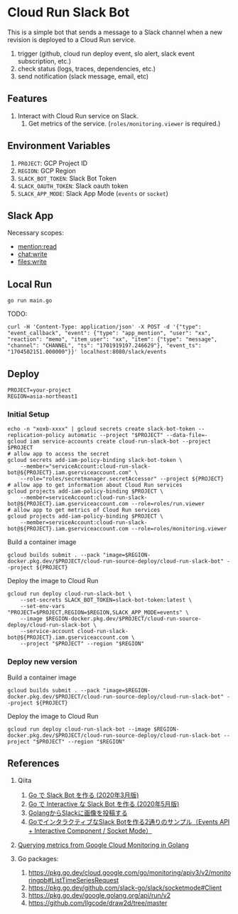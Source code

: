 # Cloud Run Slack Bot

This is a simple bot that sends a message to a Slack channel when a new revision is deployed to a Cloud Run service.

1. trigger (github, cloud run deploy event, slo alert, slack event subscription, etc.)
1. check status (logs, traces, dependencies, etc.)
1. send notification (slack message, email, etc)

## Features

1. Interact with Cloud Run service on Slack.
    1. Get metrics of the service. (`roles/monitoring.viewer` is required.)

## Environment Variables

1. `PROJECT`: GCP Project ID
1. `REGION`: GCP Region
1. `SLACK_BOT_TOKEN`: Slack Bot Token
1. `SLACK_OAUTH_TOKEN`: Slack oauth token
1. `SLACK_APP_MODE`: Slack App Mode (`events` or `socket`)

## Slack App

Necessary scopes:
- [mention:read](https://api.slack.com/scopes/app_mentions:read)
- [chat:write](https://api.slack.com/scopes/chat:write)
- [files:write](https://api.slack.com/scopes/files:write)

## Local Run

```
go run main.go
```

TODO:
```
curl -H 'Content-Type: application/json' -X POST -d '{"type": "event_callback", "event": {"type": "app_mention", "user": "xx", "reaction": "memo", "item_user": "xx", "item": {"type": "message", "channel": "CHANNEL", "ts": "1701919197.246629"}, "event_ts": "1704502151.000000"}}' localhost:8080/slack/events
```

## Deploy

```
PROJECT=your-project
REGION=asia-northeast1
```

### Initial Setup

```shell
echo -n "xoxb-xxxx" | gcloud secrets create slack-bot-token --replication-policy automatic --project "$PROJECT" --data-file=-
gcloud iam service-accounts create cloud-run-slack-bot --project $PROJECT
# allow app to access the secret
gcloud secrets add-iam-policy-binding slack-bot-token \
    --member="serviceAccount:cloud-run-slack-bot@${PROJECT}.iam.gserviceaccount.com" \
    --role="roles/secretmanager.secretAccessor" --project ${PROJECT}
# allow app to get information about Cloud Run services
gcloud projects add-iam-policy-binding $PROJECT \
    --member=serviceAccount:cloud-run-slack-bot@${PROJECT}.iam.gserviceaccount.com --role=roles/run.viewer
# allow app to get metrics of Cloud Run services
gcloud projects add-iam-policy-binding $PROJECT \
    --member=serviceAccount:cloud-run-slack-bot@${PROJECT}.iam.gserviceaccount.com --role=roles/monitoring.viewer
```

Build a container image

```
gcloud builds submit . --pack "image=$REGION-docker.pkg.dev/$PROJECT/cloud-run-source-deploy/cloud-run-slack-bot" --project ${PROJECT}
```

Deploy the image to Cloud Run

```
gcloud run deploy cloud-run-slack-bot \
    --set-secrets SLACK_BOT_TOKEN=slack-bot-token:latest \
    --set-env-vars "PROJECT=$PROJECT,REGION=$REGION,SLACK_APP_MODE=events" \
    --image $REGION-docker.pkg.dev/$PROJECT/cloud-run-source-deploy/cloud-run-slack-bot \
    --service-account cloud-run-slack-bot@${PROJECT}.iam.gserviceaccount.com \
    --project "$PROJECT" --region "$REGION"
```

### Deploy new version

Build a container image

```
gcloud builds submit . --pack "image=$REGION-docker.pkg.dev/$PROJECT/cloud-run-source-deploy/cloud-run-slack-bot" --project ${PROJECT}
```

Deploy the image to Cloud Run

```
gcloud run deploy cloud-run-slack-bot --image $REGION-docker.pkg.dev/$PROJECT/cloud-run-source-deploy/cloud-run-slack-bot --project "$PROJECT" --region "$REGION"
```

## References

1. Qiita
    1. [Go で Slack Bot を作る (2020年3月版)](https://qiita.com/frozenbonito/items/cf75dadce12ef9a048e9)
    1. [Go で Interactive な Slack Bot を作る (2020年5月版)](https://qiita.com/frozenbonito/items/1df9bb685e6173160991)
    1. [GolangからSlackに画像を投稿する](https://qiita.com/RuyPKG/items/5ac07ddc04432ee7641b)
    1. [GoでインタラクティブなSlack Botを作る2通りのサンプル（Events API + Interactive Component / Socket Mode）](https://qiita.com/daitai-daidai/items/71f97d9cdb0e2ddf9781)
1. [Querying metrics from Google Cloud Monitoring in Golang](https://medium.com/google-cloud/querying-metrics-from-google-cloud-monitoring-in-golang-2631ee3d33c1)

1. Go packages:
    1. https://pkg.go.dev/cloud.google.com/go/monitoring/apiv3/v2/monitoringpb#ListTimeSeriesRequest
    1. https://pkg.go.dev/github.com/slack-go/slack/socketmode#Client
    1. https://pkg.go.dev/google.golang.org/api/run/v2
    1. https://github.com/llgcode/draw2d/tree/master

